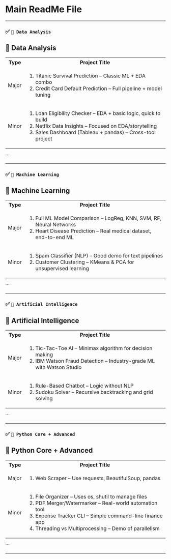# Main ReadMe File 
---

### ✅ `🧩 Data Analysis`


<h2>🧩 Data Analysis</h2>
<table>
  <tr>
    <th>Type</th>
    <th>Project Title</th>
  </tr>
  <tr>
    <td>Major</td>
    <td>
      <ol>
        <li>Titanic Survival Prediction – Classic ML + EDA combo</li>
        <li>Credit Card Default Prediction – Full pipeline + model tuning</li>
      </ol>
    </td>
  </tr>
  <tr>
    <td>Minor</td>
    <td>
      <ol>
        <li>Loan Eligibility Checker – EDA + basic logic, quick to build</li>
        <li>Netflix Data Insights – Focused on EDA/storytelling</li>
        <li>Sales Dashboard (Tableau + pandas) – Cross-tool project</li>
      </ol>
    </td>
  </tr>
</table>
```

---

### ✅ `🤖 Machine Learning`

<h2>🤖 Machine Learning</h2>
<table>
  <tr>
    <th>Type</th>
    <th>Project Title</th>
  </tr>
  <tr>
    <td>Major</td>
    <td>
      <ol>
        <li>Full ML Model Comparison – LogReg, KNN, SVM, RF, Neural Networks</li>
        <li>Heart Disease Prediction – Real medical dataset, end-to-end ML</li>
      </ol>
    </td>
  </tr>
  <tr>
    <td>Minor</td>
    <td>
      <ol>
        <li>Spam Classifier (NLP) – Good demo for text pipelines</li>
        <li>Customer Clustering – KMeans & PCA for unsupervised learning</li>
      </ol>
    </td>
  </tr>
</table>
```

---

### ✅ `🧠 Artificial Intelligence`


<h2>🧠 Artificial Intelligence</h2>
<table>
  <tr>
    <th>Type</th>
    <th>Project Title</th>
  </tr>
  <tr>
    <td>Major</td>
    <td>
      <ol>
        <li>Tic-Tac-Toe AI – Minimax algorithm for decision making</li>
        <li>IBM Watson Fraud Detection – Industry-grade ML with Watson Studio</li>
      </ol>
    </td>
  </tr>
  <tr>
    <td>Minor</td>
    <td>
      <ol>
        <li>Rule-Based Chatbot – Logic without NLP</li>
        <li>Sudoku Solver – Recursive backtracking and grid solving</li>
      </ol>
    </td>
  </tr>
</table>
```

---

### ✅ `🐍 Python Core + Advanced`


<h2>🐍 Python Core + Advanced</h2>
<table>
  <tr>
    <th>Type</th>
    <th>Project Title</th>
  </tr>
  <tr>
    <td>Major</td>
    <td>
      <ol>
        <li>Web Scraper – Use requests, BeautifulSoup, pandas</li>
      </ol>
    </td>
  </tr>
  <tr>
    <td>Minor</td>
    <td>
      <ol>
        <li>File Organizer – Uses os, shutil to manage files</li>
        <li>PDF Merger/Watermarker – Real-world automation tool</li>
        <li>Expense Tracker CLI – Simple command-line finance app</li>
        <li>Threading vs Multiprocessing – Demo of parallelism</li>
      </ol>
    </td>
  </tr>
</table>
```


---

